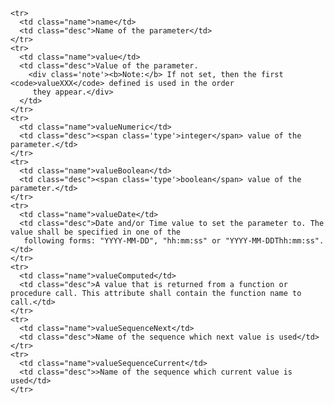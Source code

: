     <tr>
      <td class="name">name</td>
      <td class="desc">Name of the parameter</td>
    </tr>
    <tr>
      <td class="name">value</td>
      <td class="desc">Value of the parameter.
        <div class='note'><b>Note:</b> If not set, then the first <code>valueXXX</code> defined is used in the order
         they appear.</div>
      </td>
    </tr>
    <tr>
      <td class="name">valueNumeric</td>
      <td class="desc"><span class='type'>integer</span> value of the parameter.</td>
    </tr>
    <tr>
      <td class="name">valueBoolean</td>
      <td class="desc"><span class='type'>boolean</span> value of the parameter.</td>
    </tr>
    <tr>
      <td class="name">valueDate</td>
      <td class="desc">Date and/or Time value to set the parameter to. The value shall be specified in one of the
       following forms: "YYYY-MM-DD", "hh:mm:ss" or "YYYY-MM-DDThh:mm:ss".</td>
    </tr>
    <tr>
      <td class="name">valueComputed</td>
      <td class="desc">A value that is returned from a function or procedure call. This attribute shall contain the function name to call.</td>
    </tr>
    <tr>
      <td class="name">valueSequenceNext</td>
      <td class="desc">Name of the sequence which next value is used</td>
    </tr>
    <tr>
      <td class="name">valueSequenceCurrent</td>
      <td class="desc">>Name of the sequence which current value is used</td>
    </tr>